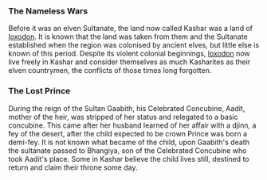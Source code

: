 ### The Nameless Wars

Before it was an elven Sultanate, the land now called Kashar was a land of [loxodon](../../Species/Homonids/Loxodon.md). It is known that the land was taken from them and the Sultanate established when the region was colonised by ancient elves, but little else is known of this period. Despite its violent colonial beginnings, [loxodon](../../Species/Homonids/Loxodon.md) now live freely in Kashar and consider themselves as much Kasharites as their elven countrymen, the conflicts of those times long forgotten.

### The Lost Prince

During the reign of the Sultan Gaabith, his Celebrated Concubine, Aadit, mother of the heir, was stripped of her status and relegated to a basic concubine. This came after her husband learned of her affair with a djinn, a fey of the desert, after the child expected to be crown Prince was born a demi-fey. It is not known what became of the child, upon Gaabith's death the sultanate passed to Bhangiya, son of the Celebrated Concubine who took Aadit's place. Some in Kashar believe the child lives still, destined to return and claim their throne some day.